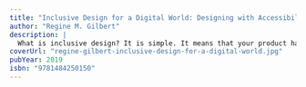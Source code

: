 ```yaml
---
title: "Inclusive Design for a Digital World: Designing with Accessibility in Mind"
author: "Regine M. Gilbert"
description: |
  What is inclusive design? It is simple. It means that your product has been created with the intention of being accessible to as many different users as possible. For a long time, the concept of accessibility has been limited in terms of only defining physical spaces. However, change is afoot: personal technology now plays a part in the everyday lives of most of us, and thus it is a responsibility for designers of apps, web pages, and more public-facing tech products to make them accessible to all. Our digital era brings progressive ideas and paradigm shifts - but they are only truly progressive if everybody can participate.
coverUrl: "regine-gilbert-inclusive-design-for-a-digital-world.jpg"
pubYear: 2019
isbn: "9781484250150"
---
```

